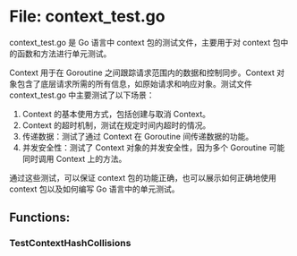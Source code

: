 # File: context_test.go

context_test.go 是 Go 语言中 context 包的测试文件，主要用于对 context 包中的函数和方法进行单元测试。 

Context 用于在 Goroutine 之间跟踪请求范围内的数据和控制同步。Context 对象包含了底层请求所需的所有信息，如原始请求和响应对象。测试文件 context_test.go 中主要测试了以下场景：

1. Context 的基本使用方式，包括创建与取消 Context。
2. Context 的超时机制，测试在规定时间内超时的情况。
3. 传递数据：测试了通过 Context 在 Goroutine 间传递数据的功能。
4. 并发安全性：测试了 Context 对象的并发安全性，因为多个 Goroutine 可能同时调用 Context 上的方法。

通过这些测试，可以保证 context 包的功能正确，也可以展示如何正确地使用 context 包以及如何编写 Go 语言中的单元测试。

## Functions:

### TestContextHashCollisions





